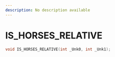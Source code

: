 ```yaml
---
description: No description available 
---
```


# IS_HORSES_RELATIVE

```cpp
void IS_HORSES_RELATIVE(int _Unk0, int _Unk1);
```